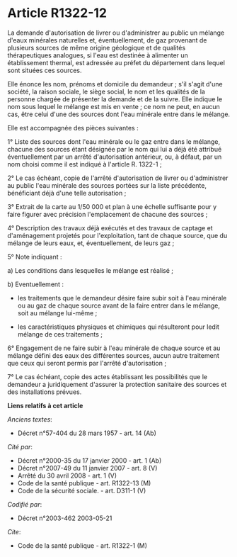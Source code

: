 # Article R1322-12

La demande d'autorisation de livrer ou d'administrer au public un mélange d'eaux minérales naturelles et, éventuellement, de
gaz provenant de plusieurs sources de même origine géologique et de qualités thérapeutiques analogues, si l'eau est destinée
à alimenter un établissement thermal, est adressée au préfet du département dans lequel sont situées ces sources.

Elle énonce les nom, prénoms et domicile du demandeur ; s'il s'agit d'une société, la raison sociale, le siège social, le nom
et les qualités de la personne chargée de présenter la demande et de la suivre. Elle indique le nom sous lequel le mélange
est mis en vente ; ce nom ne peut, en aucun cas, être celui d'une des sources dont l'eau minérale entre dans le mélange.

Elle est accompagnée des pièces suivantes :

1° Liste des sources dont l'eau minérale ou le gaz entre dans le mélange, chacune des sources étant désignée par le nom qui
lui a déjà été attribué éventuellement par un arrêté d'autorisation antérieur, ou, à défaut, par un nom choisi comme il est
indiqué à l'article R. 1322-1 ;

2° Le cas échéant, copie de l'arrêté d'autorisation de livrer ou d'administrer au public l'eau minérale des sources portées
sur la liste précédente, bénéficiant déjà d'une telle autorisation ;

3° Extrait de la carte au 1/50 000 et plan à une échelle suffisante pour y faire figurer avec précision l'emplacement de
chacune des sources ;

4° Description des travaux déjà exécutés et des travaux de captage et d'aménagement projetés pour l'exploitation, tant de
chaque source, que du mélange de leurs eaux, et, éventuellement, de leurs gaz ;

5° Note indiquant :

a) Les conditions dans lesquelles le mélange est réalisé ;

b) Eventuellement :

- les traitements que le demandeur désire faire subir soit à l'eau minérale ou au gaz de chaque source avant de la faire
entrer dans le mélange, soit au mélange lui-même ;

- les caractéristiques physiques et chimiques qui résulteront pour ledit mélange de ces traitements ;

6° Engagement de ne faire subir à l'eau minérale de chaque source et au mélange défini des eaux des différentes sources,
aucun autre traitement que ceux qui seront permis par l'arrêté d'autorisation ;

7° Le cas échéant, copie des actes établissant les possibilités que le demandeur a juridiquement d'assurer la protection
sanitaire des sources et des installations prévues.

**Liens relatifs à cet article**

_Anciens textes_:

  - Décret n°57-404 du 28 mars 1957 - art. 14 (Ab)

_Cité par_:

  - Décret n°2000-35 du 17 janvier 2000 - art. 1 (Ab)
  - Décret n°2007-49 du 11 janvier 2007 - art. 8 (V)
  - Arrêté du 30 avril 2008 - art. 1 (V)
  - Code de la santé publique - art. R1322-13 (M)
  - Code de la sécurité sociale. - art. D311-1 (V)

_Codifié par_:

  - Décret n°2003-462 2003-05-21

_Cite_:

  - Code de la santé publique - art. R1322-1 (M)
